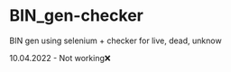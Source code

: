 # BIN_gen-checker
BIN gen using selenium + checker for live, dead, unknow

10.04.2022 - Not working❌
